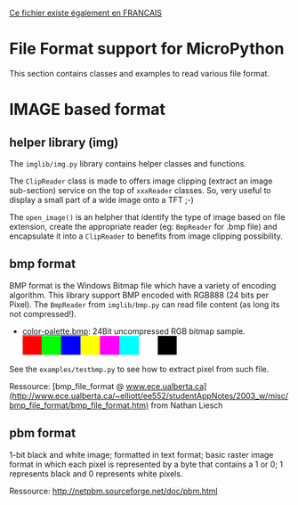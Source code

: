 [Ce fichier existe également en FRANCAIS](readme.md)

# File Format support for MicroPython
This section contains classes and examples to read various file format.

# IMAGE based format

## helper library (img)
The `imglib/img.py` library contains helper classes and functions.

The `ClipReader` class is made to offers image clipping (extract an image sub-section) service on the top of `xxxReader` classes. So, very useful to display a small part of a wide image onto a TFT ;-)

The `open_image()` is an helpher that identify the type of image based on file extension, create the appropriate reader (eg: `BmpReader` for .bmp file) and encapsulate it into a `ClipReader` to benefits from image clipping possibility.

## bmp format
BMP format is the Windows Bitmap file which have a variety of encoding algorithm.
This library support BMP  encoded with RGB888 (24 bits per Pixel).
The `BmpReader` from `imglib/bmp.py` can read  file content (as long its not compressed!).

* [color-palette.bmp](examples/color-palette.bmp): 24Bit uncompressed RGB bitmap sample.<br /> ![Sample 24Bit RGB bitmap](examples/color-palette.bmp)

See the `examples/testbmp.py` to see how to extract pixel from such file.

Ressource: [bmp_file_format @ www.ece.ualberta.ca](http://www.ece.ualberta.ca/~elliott/ee552/studentAppNotes/2003_w/misc/bmp_file_format/bmp_file_format.htm) from Nathan Liesch

## pbm format
1-bit black and white image; formatted in text format; basic raster image format in which each pixel is represented by a byte that contains a 1 or 0; 1 represents black and 0 represents white pixels.

Ressource: http://netpbm.sourceforge.net/doc/pbm.html
